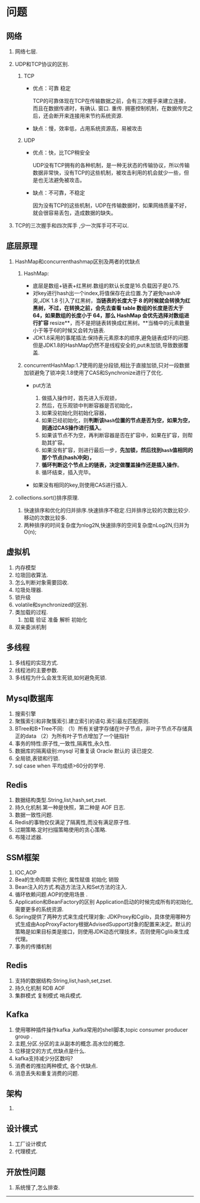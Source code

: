 # 问题

## 网络

1. 网络七层.

2. UDP和TCP协议的区别.

   1. TCP

      - 优点：可靠 稳定

        TCP的可靠体现在TCP在传输数据之前，会有三次握手来建立连接，而且在数据传递时，有确认. 窗口. 重传. 拥塞控制机制，在数据传完之后，还会断开来连接用来节约系统资源.

      - 缺点：慢，效率低，占用系统资源高，易被攻击

   2. UDP

      - 优点：快，比TCP稍安全

        UDP没有TCP拥有的各种机制，是一种无状态的传输协议，所以传输数据非常快，没有TCP的这些机制，被攻击利用的机会就少一些，但是也无法避免被攻击。

      - 缺点：不可靠，不稳定

        因为没有TCP的这些机制，UDP在传输数据时，如果网络质量不好，就会很容易丢包，造成数据的缺失。

3. TCP的三次握手和四次挥手 ,少一次挥手可不可以.

## 底层原理

1. HashMap和concurrenthashmap区别及两者的优缺点
   1. HashMap:
      - 底层是数组+链表+红黑树.数组的默认长度是16.负载因子是0.75.
      - 对key进行hash出一个index,将值保存在此位置.为了避免hash冲突,JDK 1.8 引入了红黑树，**当链表的长度大于 8 的时候就会转换为红黑树，不过，在转换之前，会先去查看 table 数组的长度是否大于 64，如果数组的长度小于 64，那么 HashMap 会优先选择对数组进行扩容** resize**，而不是把链表转换成红黑树。**当桶中的元素数量小于等于6的时候又会转为链表.
      - JDK1.8采用的事尾插法:保持表元素原本的顺序,避免链表成环的问题.但是JDK1.8的HashMap仍然不是线程安全的,put未加锁,导致数据覆盖.

   2. concurrentHashMap:1.7使用的是分段锁,相比于直接加锁,只对一段数据加锁避免了锁冲突.1.8使用了CAS和Synchronize进行了优化.
      - put方法
        1. 做插入操作时，首先进入乐观锁，
        2.  然后，在乐观锁中判断容器是否初始化，
        3.  如果没初始化则初始化容器，
        4.  如果已经初始化，则**判断该`hash`位置的节点是否为空，如果为空，则通过CAS操作进行插入**。
        5.  如果该节点不为空，再判断容器是否在扩容中，如果在扩容，则帮助其扩容。
        6.  如果没有扩容，则进行最后一步，**先加锁，然后找到`hash`值相同的那个节点(hash冲突)，**
        7.  **循环判断这个节点上的链表，决定做覆盖操作还是插入操作**。
        8.  循环结束，插入完毕。

      - 如果没有相同的key,则使用CAS进行插入.

2. collections.sort()排序原理.
   1. 快速排序和优化的归并排序.快速排序不稳定.归并排序比较的次数比较少.移动的次数比较多.
   2. 两种排序的时间复杂度为nlog2N,快速排序的空间复杂度nLog2N,归并为O(n);

## 虚拟机

1. 内存模型
2. 垃圾回收算法.
3. 怎么判断对象需要回收.
4. 垃圾处理器.
5. 锁升级
6. volatile和synchronized的区别.
7. 类加载的过程. 
   1. 加载 验证  准备 解析  初始化
8. 双亲委派机制

## 多线程

1. 多线程的实现方式.
2. 线程池的主要参数.
3. 多线程为什么会发生死锁,如何避免死锁.

## Mysql数据库

1. 搜索引擎 
2. 聚簇索引和非聚簇索引.建立索引的语句.索引最左匹配原则.
3. BTree和B+Tree不同:
    （1）所有关键字存储在叶子节点，非叶子节点不存储真正的data
    （2）为所有叶子节点增加了一个链指针
4. 事务的特性:原子性,一致性,隔离性,永久性.
5. 数据库的隔离级别:mysql 可重复读 Oracle 默认的 读已提交.
6. 全局锁,表锁和行锁.
7. sql case when  平均成绩>60分的学号.

## Redis

1. 数据结构类型.String,list,hash,set,zset.
2. 持久化机制.第一种是快照，第二种是 AOF 日志.
3. 数据一致性问题.
4. Redis的事物仅仅满足了隔离性,而没有满足原子性.
5. 过期策略.定时扫描策略使用的贪心策略.
6. 布隆过滤器.

## SSM框架

1. IOC,AOP
2. Bea的生命周期 实例化 属性赋值 初始化 销毁
3. Bean注入的方式.构造方法注入和Set方法的注入.
4. 循环依赖问题.AOP的使用场景 .
5. Application和BeanFactory的区别 Application启动的时候完成所有的初始化,需要更多的系统资源.
6. Spring提供了两种方式来生成代理对象:  JDKProxy和Cglib，具体使用哪种方式生成由AopProxyFactory根据AdvisedSupport对象的配置来决定。默认的策略是如果目标类是接口，则使用JDK动态代理技术，否则使用Cglib来生成代理。
7. 事务的传播机制

## Redis

1. 支持的数据结构:String,list,hash,set,zset.
2. 持久化机制 RDB  AOF
3. 集群模式 复制模式 哨兵模式.

## Kafka

1. 使用哪种插件操作kafka ,kafka常用的shell脚本,topic consumer producer group .
2. 主题,分区.分区的主从副本的概念.高水位的概念.
3. 位移提交的方式,优缺点是什么.
4. kafka支持减少分区数吗?
5. 消费者的推拉两种模式, 各个优缺点.
6. 消息丢失和重复消费的问题.

## 架构

1. 

## 设计模式

1. 工厂设计模式
2. 代理模式.

## 开放性问题

1. 系统慢了,怎么排查.

----

